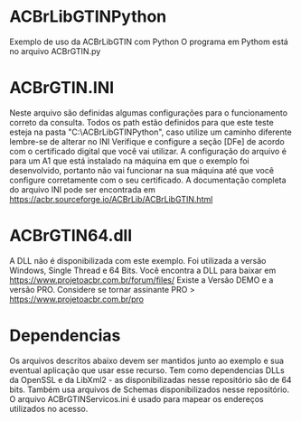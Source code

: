 # ACBrLibGTINPython
Exemplo de uso da ACBrLibGTIN com Python
O programa em Pythom está no arquivo ACBrGTIN.py

# ACBrGTIN.INI
Neste arquivo são definidas algumas configurações para o funcionamento correto da consulta.
Todos os path estão definidos para que este teste esteja na pasta "C:\ACBrLibGTINPython", caso utilize um caminho diferente lembre-se de alterar no INI
Verifique e configure a seção [DFe] de acordo com o certificado digital que você vai utilizar. A configuração do arquivo é para um A1 que está instalado na máquina em que o exemplo foi desenvolvido, portanto não vai funcionar na sua máquina até que você configure corretamente com o seu certificado.
A documentação completa do arquivo INI pode ser encontrada em https://acbr.sourceforge.io/ACBrLib/ACBrLibGTIN.html

# ACBrGTIN64.dll
A DLL não é disponibilizada com este exemplo. Foi utilizada a versão Windows, Single Thread e 64 Bits.
Você encontra a DLL para baixar em https://www.projetoacbr.com.br/forum/files/
Existe a Versão DEMO e a versão PRO. Considere se tornar assinante PRO > https://www.projetoacbr.com.br/pro

# Dependencias
Os arquivos descritos abaixo devem ser mantidos junto ao exemplo e sua eventual aplicação que usar esse recurso.
Tem como dependencias DLLs da OpenSSL e da LibXml2 - as disponibilizadas nesse repositório são de 64 bits.
Também usa arquivos de Schemas disponibilizados nesse repositório.
O arquivo ACBrGTINServicos.ini é usado para mapear os endereços utilizados no acesso.
